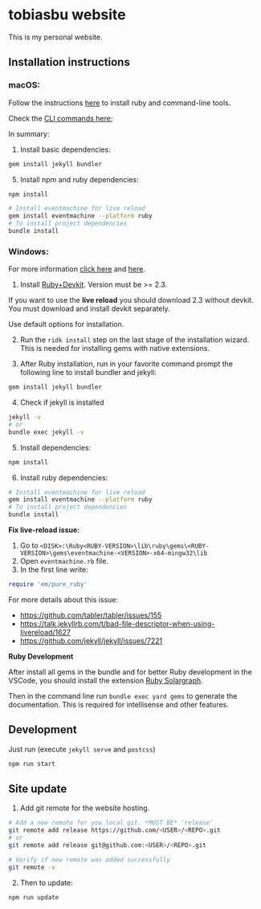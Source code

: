 # tobiasbu website

This is my personal website. 

## Installation instructions

### macOS:

Follow the instructions [here](https://jekyllrb.com/docs/installation/macos/) to install ruby and command-line tools.

Check the [CLI commands here](https://jekyllrb.com/docs/usage/);

In summary:

1. Install basic dependencies: 

```bash
gem install jekyll bundler
```

5. Install npm and ruby dependencies:

```bash
npm install
```

```bash
# Install eventmachine for live reload
gem install eventmachine --platform ruby 
# To install project dependencies
bundle install 
```

### Windows:

For more information [click here](https://jekyllrb.com/docs/installation/windows/) and [here](https://jekyll-windows.juthilo.com/1-ruby-and-devkit/).

1. Install [Ruby+Devkit](https://rubyinstaller.org/downloads/). 
Version must be >= 2.3. 

If you want to use the **live reload** you should download 2.3 without devkit. You must download and install devkit separately.

Use default options for installation.

2. Run the `ridk install` step on the last stage of the installation wizard. This is needed for installing gems with native extensions.

3. After Ruby installation, run in your favorite command prompt the following line to install bundler and jekyll:

```bash
gem install jekyll bundler
```

4. Check if jekyll is installed

```bash
jekyll -v
# or
bundle exec jekyll -v
```

5. Install dependencies:

```bash
npm install
```

6. Install ruby dependencies:

```bash
# Install eventmachine for live reload
gem install eventmachine --platform ruby 
# To install project dependencies
bundle install 
```
**Fix live-reload issue:**

  1. Go to `<DISK>:\Ruby<RUBY-VERSION>\lib\ruby\gems\<RUBY-VERSION>\gems\eventmachine-<VERSION>-x64-mingw32\lib`
  2. Open `eventmachine.rb` file.
  3. In the first line write:
  ```ruby
  require 'em/pure_ruby'
  ```

For more details about this issue: 
  - https://github.com/tabler/tabler/issues/155
  - https://talk.jekyllrb.com/t/bad-file-descriptor-when-using-livereload/1627
  - https://github.com/jekyll/jekyll/issues/7221

**Ruby Development**

After install all gems in the bundle and for better Ruby development in the VSCode, you should install the extension [Ruby Solargraph](https://marketplace.visualstudio.com/items?itemName=castwide.solargraph).

Then in the command line run `bundle exec yard gems` to generate the documentation. This is required for intellisense and other features.

## Development

Just run (execute `jekyll serve` and `postcss`)

```bash
npm run start
```

## Site update

1. Add git remote for the website hosting.

```bash
# Add a new remote for you local git. *MUST BE* 'release'
git remote add release https://github.com/<USER>/<REPO>.git
# or
git remote add release git@github.com:<USER>/<REPO>.git

# Verify if new remote was added successfully
git remote -v
```

2. Then to update:

```bash
npm run update
```